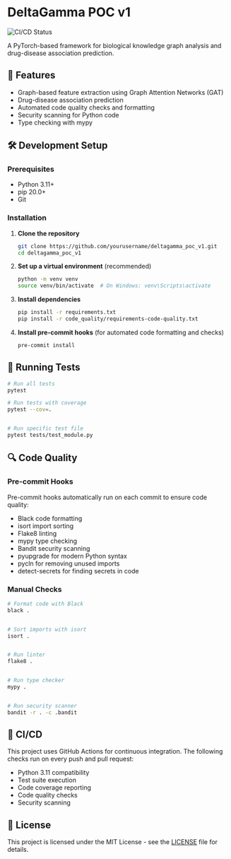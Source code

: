 # DeltaGamma POC v1

![CI/CD Status](https://github.com/jurisgpt/deltagamma_poc_v1/actions/workflows/code_quality.yml/badge.svg)

A PyTorch-based framework for biological knowledge graph analysis and drug-disease association prediction.

## 🚀 Features

- Graph-based feature extraction using Graph Attention Networks (GAT)
- Drug-disease association prediction
- Automated code quality checks and formatting
- Security scanning for Python code
- Type checking with mypy

## 🛠 Development Setup

### Prerequisites

- Python 3.11+
- pip 20.0+
- Git

### Installation

1. **Clone the repository**
   ```bash
   git clone https://github.com/yourusername/deltagamma_poc_v1.git
   cd deltagamma_poc_v1
   ```

2. **Set up a virtual environment** (recommended)
   ```bash
   python -m venv venv
   source venv/bin/activate  # On Windows: venv\Scripts\activate
   ```

3. **Install dependencies**
   ```bash
   pip install -r requirements.txt
   pip install -r code_quality/requirements-code-quality.txt
   ```

4. **Install pre-commit hooks** (for automated code formatting and checks)
   ```bash
   pre-commit install
   ```

## 🧪 Running Tests

```bash
# Run all tests
pytest

# Run tests with coverage
pytest --cov=.


# Run specific test file
pytest tests/test_module.py
```

## 🔍 Code Quality

### Pre-commit Hooks

Pre-commit hooks automatically run on each commit to ensure code quality:
- Black code formatting
- isort import sorting
- Flake8 linting
- mypy type checking
- Bandit security scanning
- pyupgrade for modern Python syntax
- pycln for removing unused imports
- detect-secrets for finding secrets in code

### Manual Checks

```bash
# Format code with Black
black .


# Sort imports with isort
isort .


# Run linter
flake8 .


# Run type checker
mypy .


# Run security scanner
bandit -r . -c .bandit
```

## 🤖 CI/CD

This project uses GitHub Actions for continuous integration. The following checks run on every push and pull request:

- Python 3.11 compatibility
- Test suite execution
- Code coverage reporting
- Code quality checks
- Security scanning

## 📝 License

This project is licensed under the MIT License - see the [LICENSE](LICENSE) file for details.
